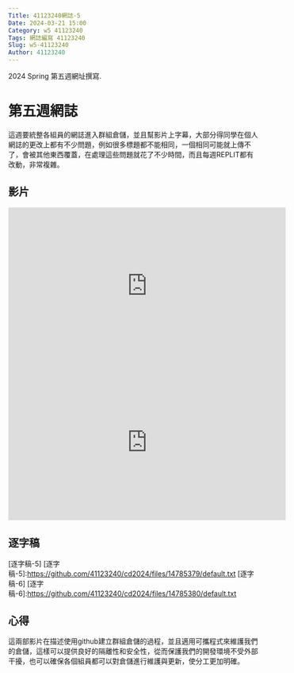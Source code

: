 ```yaml
---
Title: 41123240網誌-5
Date: 2024-03-21 15:00
Category: w5 41123240
Tags: 網誌編寫 41123240
Slug: w5-41123240
Author: 41123240
---
```


2024 Spring 第五週網址撰寫.

<!-- PELICAN_END_SUMMARY -->

# 第五週網誌
這週要統整各組員的網誌進入群組倉儲，並且幫影片上字幕，大部分得同學在個人網誌的更改上都有不少問題，例如很多標題都不能相同，一個相同可能就上傳不了，會被其他東西覆蓋，在處理這些問題就花了不少時間，而且每週REPLIT都有改動，非常複雜。
## 影片

<iframe width="560" height="315" src="https://www.youtube.com/embed/Yv3NHqIMfBg?si=CxZyojD-lTvFwfJV" title="YouTube video player" frameborder="0" allow="accelerometer; autoplay; clipboard-write; encrypted-media; gyroscope; picture-in-picture; web-share" referrerpolicy="strict-origin-when-cross-origin" allowfullscreen></iframe>

<iframe width="560" height="315" src="https://www.youtube.com/embed/_YEH3mj_yoM?si=hKp89FxmspVMrJrp" title="YouTube video player" frameborder="0" allow="accelerometer; autoplay; clipboard-write; encrypted-media; gyroscope; picture-in-picture; web-share" referrerpolicy="strict-origin-when-cross-origin" allowfullscreen></iframe>

## 逐字稿
[逐字稿-5]
[逐字稿-5]:https://github.com/41123240/cd2024/files/14785379/default.txt
[逐字稿-6]
[逐字稿-6]:https://github.com/41123240/cd2024/files/14785380/default.txt
## 心得
這兩部影片在描述使用github建立群組倉儲的過程，並且適用可攜程式來維護我們的倉儲，這樣可以提供良好的隔離性和安全性，從而保護我們的開發環境不受外部干擾，也可以確保各個組員都可以對倉儲進行維護與更新，使分工更加明確。